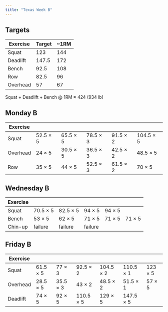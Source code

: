 ```yaml
---
title: "Texas Week B"
---
```



## Targets

| Exercise | Target | ~1RM |
| ---      | ------ | ---- |
| Squat    | 123 | 144 |
| Deadlift | 147.5 | 172 |
| Bench    | 92.5 | 108 |
| Row      | 82.5 | 96 |
| Overhead | 57 | 67 |


Squat + Deadlift + Bench @ 1RM ≈ 424 (934 lb)
    
## Monday B

| Exercise |     |     |     |     |     |
| ---      | --- | --- | --- | --- | --- |
| Squat    | 52.5 × 5 | 65.5 × 5 | 78.5 × 3 | 91.5 × 2 | 104.5 × 5 | 104.5 × 5 | 104.5 × 5 | 104.5 × 5 | 104.5 × 5 |
| Overhead | 24 × 5 | 30.5 × 5 | 36.5 × 3 | 42.5 × 2 | 48.5 × 5 | 48.5 × 5 | 48.5 × 5 | 48.5 × 5 | 48.5 × 5 |
| Row      | 35 × 5 | 44 × 5 | 52.5 × 3 | 61.5 × 2 | 70 × 5 | 70 × 5 | 70 × 5 | 70 × 5 | 70 × 5 |

## Wednesday B

| Exercise |     |     |     |     |     |
| ---      | --- | --- | --- | --- | --- |
| Squat    | 70.5 × 5 | 82.5 × 5 | 94 × 5 | 94 × 5 |
| Bench    | 53 × 5 | 62 × 5 | 71 × 5 | 71 × 5 | 71 × 5 |
| Chin-up  | failure | failure | failure |

## Friday B

| Exercise |     |     |     |     |     |     |
| ---      | --- | --- | --- | --- | --- | --- |
| Squat    | 61.5 × 5 | 77 × 3 | 92.5 × 2 | 104.5 × 2 | 110.5 × 1 | 123 × 5 |
| Overhead | 28.5 × 5 | 35.5 × 3 | 43 × 2 | 48.5 × 2 | 51.5 × 1 | 57 × 5 |
| Deadlift | 74 × 5 | 92 × 5 | 110.5 × 5 | 129 × 5 | 147.5 × 5 |

